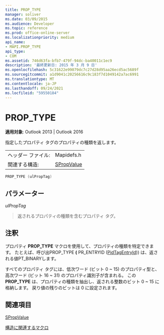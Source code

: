 ```yaml
---
title: PROP_TYPE
manager: soliver
ms.date: 03/09/2015
ms.audience: Developer
ms.topic: reference
ms.prod: office-online-server
ms.localizationpriority: medium
api_name:
- MAPI.PROP_TYPE
api_type:
- COM
ms.assetid: 746d63fa-bfb7-479f-94dc-ba40011c1ec9
description: '最終更新日: 2015 年 3 月 9 日'
ms.openlocfilehash: 5c31622e99079dc7c27d28d95aa26ecd5ac5689f
ms.sourcegitcommit: a1d9041c20256616c9c183f7d1049142a7ac6991
ms.translationtype: MT
ms.contentlocale: ja-JP
ms.lasthandoff: 09/24/2021
ms.locfileid: "59550184"
---
```

# <a name="prop_type"></a>PROP_TYPE

  
  
**適用対象**: Outlook 2013 | Outlook 2016 
  
指定したプロパティ タグのプロパティの種類を返します。
  
|||
|:-----|:-----|
|ヘッダー ファイル:  <br/> |Mapidefs.h  <br/> |
|関連する構造:  <br/> |[SPropValue](spropvalue.md) <br/> |
   
```cpp
PROP_TYPE (ulPropTag)
```

## <a name="parameters"></a>パラメーター

 _ulPropTag_
  
> 返されるプロパティの種類を含むプロパティ タグ。
    
## <a name="remarks"></a>注釈

プロパティ **PROP_TYPE** マクロを使用して、プロパティの種類を特定できます。 たとえば、呼び出PROP_TYPE **(** PR_ENTRYID ([PidTagEntryId](pidtagentryid-canonical-property.md))) は、返される値PT_BINARYします。
  
すべてのプロパティ タグには、低次ワード (ビット 0 ~ 15) のプロパティ型と、高次ワード (ビット 16 ~ 31) のプロパティ識別子が含まれる。 この **PROP_TYPE** は、プロパティの種類を抽出し、返される整数のビット 0 ~ 15 に格納します。 戻り値の残りのビットは 0 に設定されます。 
  
## <a name="see-also"></a>関連項目



[SPropValue](spropvalue.md)


[構造に関連するマクロ](macros-related-to-structures.md)

